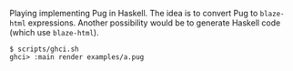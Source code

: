 Playing implementing Pug in Haskell. The idea is to convert Pug to `blaze-html`
expressions. Another possibility would be to generate Haskell code (which use
`blaze-html`).

```
$ scripts/ghci.sh
ghci> :main render examples/a.pug
```
